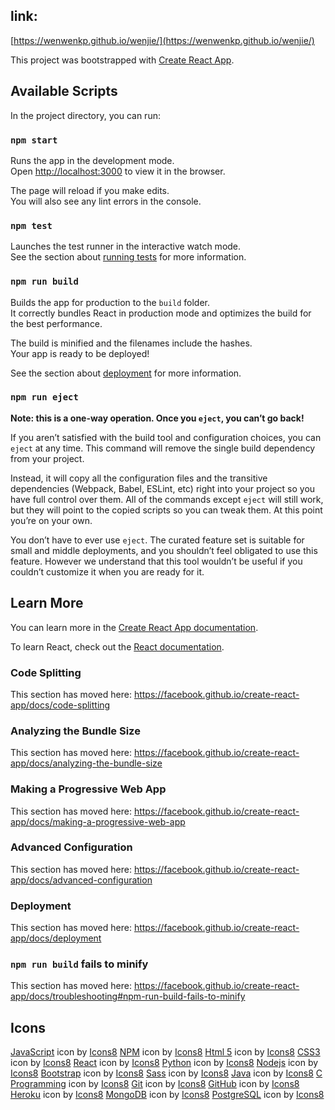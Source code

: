 ## link:
[https://wenwenkp.github.io/wenjie/](https://wenwenkp.github.io/wenjie/)

This project was bootstrapped with [Create React App](https://github.com/facebook/create-react-app).

## Available Scripts

In the project directory, you can run:

### `npm start`

Runs the app in the development mode.<br />
Open [http://localhost:3000](http://localhost:3000) to view it in the browser.

The page will reload if you make edits.<br />
You will also see any lint errors in the console.

### `npm test`

Launches the test runner in the interactive watch mode.<br />
See the section about [running tests](https://facebook.github.io/create-react-app/docs/running-tests) for more information.

### `npm run build`

Builds the app for production to the `build` folder.<br />
It correctly bundles React in production mode and optimizes the build for the best performance.

The build is minified and the filenames include the hashes.<br />
Your app is ready to be deployed!

See the section about [deployment](https://facebook.github.io/create-react-app/docs/deployment) for more information.

### `npm run eject`

**Note: this is a one-way operation. Once you `eject`, you can’t go back!**

If you aren’t satisfied with the build tool and configuration choices, you can `eject` at any time. This command will remove the single build dependency from your project.

Instead, it will copy all the configuration files and the transitive dependencies (Webpack, Babel, ESLint, etc) right into your project so you have full control over them. All of the commands except `eject` will still work, but they will point to the copied scripts so you can tweak them. At this point you’re on your own.

You don’t have to ever use `eject`. The curated feature set is suitable for small and middle deployments, and you shouldn’t feel obligated to use this feature. However we understand that this tool wouldn’t be useful if you couldn’t customize it when you are ready for it.

## Learn More

You can learn more in the [Create React App documentation](https://facebook.github.io/create-react-app/docs/getting-started).

To learn React, check out the [React documentation](https://reactjs.org/).

### Code Splitting

This section has moved here: https://facebook.github.io/create-react-app/docs/code-splitting

### Analyzing the Bundle Size

This section has moved here: https://facebook.github.io/create-react-app/docs/analyzing-the-bundle-size

### Making a Progressive Web App

This section has moved here: https://facebook.github.io/create-react-app/docs/making-a-progressive-web-app

### Advanced Configuration

This section has moved here: https://facebook.github.io/create-react-app/docs/advanced-configuration

### Deployment

This section has moved here: https://facebook.github.io/create-react-app/docs/deployment

### `npm run build` fails to minify

This section has moved here: https://facebook.github.io/create-react-app/docs/troubleshooting#npm-run-build-fails-to-minify


## Icons
<a target="_blank" href="https://icons8.com/icons/set/javascript">JavaScript</a> icon by <a target="_blank" href="https://icons8.com">Icons8</a>
<a target="_blank" href="https://icons8.com/icons/set/npm">NPM</a> icon by <a target="_blank" href="https://icons8.com">Icons8</a>
<a target="_blank" href="https://icons8.com/icons/set/html-5">Html 5</a> icon by <a target="_blank" href="https://icons8.com">Icons8</a>
<a target="_blank" href="https://icons8.com/icons/set/css3">CSS3</a> icon by <a target="_blank" href="https://icons8.com">Icons8</a>
<a target="_blank" href="https://icons8.com/icons/set/react">React</a> icon by <a target="_blank" href="https://icons8.com">Icons8</a>
<a target="_blank" href="https://icons8.com/icons/set/python">Python</a> icon by <a target="_blank" href="https://icons8.com">Icons8</a>
<a target="_blank" href="https://icons8.com/icons/set/nodejs">Nodejs</a> icon by <a target="_blank" href="https://icons8.com">Icons8</a>
<a target="_blank" href="https://icons8.com/icons/set/bootstrap">Bootstrap</a> icon by <a target="_blank" href="https://icons8.com">Icons8</a>
<a target="_blank" href="https://icons8.com/icons/set/sass">Sass</a> icon by <a target="_blank" href="https://icons8.com">Icons8</a>
<a target="_blank" href="https://icons8.com/icons/set/java-coffee-cup-logo">Java</a> icon by <a target="_blank" href="https://icons8.com">Icons8</a>
<a target="_blank" href="https://icons8.com/icons/set/c-programming">C Programming</a> icon by <a target="_blank" href="https://icons8.com">Icons8</a>
<a target="_blank" href="https://icons8.com/icons/set/git">Git</a> icon by <a target="_blank" href="https://icons8.com">Icons8</a>
<a target="_blank" href="https://icons8.com/icons/set/github">GitHub</a> icon by <a target="_blank" href="https://icons8.com">Icons8</a>
<a target="_blank" href="https://icons8.com/icons/set/heroku">Heroku</a> icon by <a target="_blank" href="https://icons8.com">Icons8</a>
<a target="_blank" href="https://icons8.com/icons/set/mongodb">MongoDB</a> icon by <a target="_blank" href="https://icons8.com">Icons8</a>
<a target="_blank" href="https://icons8.com/icons/set/postgreesql">PostgreSQL</a> icon by <a target="_blank" href="https://icons8.com">Icons8</a>